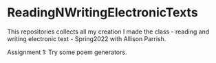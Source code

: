 # ReadingNWritingElectronicTexts


This repositories collects all my creation I made the class - reading and writing electronic text - Spring2022 with Allison Parrish.

Assignment 1:
Try some poem generators.
